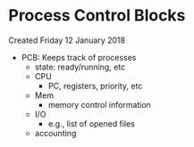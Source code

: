 # Process Control Blocks
Created Friday 12 January 2018


* PCB: Keeps track of processes
	* state: ready/running, etc
	* CPU
		* PC, registers, priority, etc
	* Mem
		* memory control information
	* I/O
		* e.g., list of opened files
	* accounting


